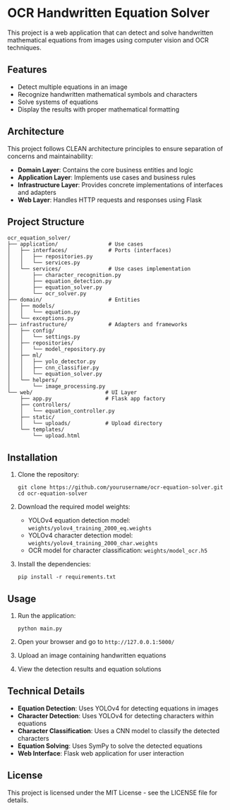 # OCR Handwritten Equation Solver

This project is a web application that can detect and solve handwritten mathematical equations from images using computer vision and OCR techniques.

## Features

-   Detect multiple equations in an image
-   Recognize handwritten mathematical symbols and characters
-   Solve systems of equations
-   Display the results with proper mathematical formatting

## Architecture

This project follows CLEAN architecture principles to ensure separation of concerns and maintainability:

-   **Domain Layer**: Contains the core business entities and logic
-   **Application Layer**: Implements use cases and business rules
-   **Infrastructure Layer**: Provides concrete implementations of interfaces and adapters
-   **Web Layer**: Handles HTTP requests and responses using Flask

## Project Structure

```
ocr_equation_solver/
├── application/                # Use cases
│   ├── interfaces/             # Ports (interfaces)
│   │   ├── repositories.py
│   │   └── services.py
│   └── services/               # Use cases implementation
│       ├── character_recognition.py
│       ├── equation_detection.py
│       ├── equation_solver.py
│       └── ocr_solver.py
├── domain/                     # Entities
│   ├── models/
│   │   └── equation.py
│   └── exceptions.py
├── infrastructure/             # Adapters and frameworks
│   ├── config/
│   │   └── settings.py
│   ├── repositories/
│   │   └── model_repository.py
│   ├── ml/
│   │   ├── yolo_detector.py
│   │   ├── cnn_classifier.py
│   │   └── equation_solver.py
│   └── helpers/
│       └── image_processing.py
└── web/                       # UI Layer
    ├── app.py                 # Flask app factory
    ├── controllers/
    │   └── equation_controller.py
    ├── static/
    │   └── uploads/           # Upload directory
    └── templates/
        └── upload.html
```

## Installation

1. Clone the repository:

    ```
    git clone https://github.com/yourusername/ocr-equation-solver.git
    cd ocr-equation-solver
    ```

2. Download the required model weights:

    - YOLOv4 equation detection model: `weights/yolov4_training_2000_eq.weights`
    - YOLOv4 character detection model: `weights/yolov4_training_2000_char.weights`
    - OCR model for character classification: `weights/model_ocr.h5`

3. Install the dependencies:
    ```
    pip install -r requirements.txt
    ```

## Usage

1. Run the application:

    ```
    python main.py
    ```

2. Open your browser and go to `http://127.0.0.1:5000/`

3. Upload an image containing handwritten equations

4. View the detection results and equation solutions

## Technical Details

-   **Equation Detection**: Uses YOLOv4 for detecting equations in images
-   **Character Detection**: Uses YOLOv4 for detecting characters within equations
-   **Character Classification**: Uses a CNN model to classify the detected characters
-   **Equation Solving**: Uses SymPy to solve the detected equations
-   **Web Interface**: Flask web application for user interaction

## License

This project is licensed under the MIT License - see the LICENSE file for details.
